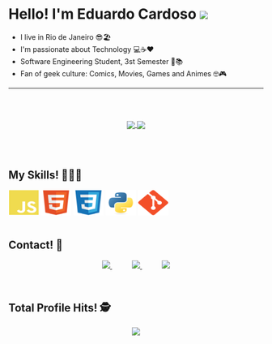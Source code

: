 # Hello! I'm Eduardo Cardoso <img src="https://raw.githubusercontent.com/iampavangandhi/iampavangandhi/master/gifs/Hi.gif" width="30px"></h2>
- I live in Rio de Janeiro :sunglasses::beach_umbrella:
- I'm passionate about Technology :computer::coffee::hearts:
- Software Engineering Student, 3st Semester 🌱📚
- Fan of geek culture: Comics, Movies, Games and Animes 🤓🎮

<hr>
<br>
<br>

<p align="center">
  <a href="https://github.com/duducardoso">
    <img
      align="center"
      src="https://github-readme-stats.vercel.app/api/top-langs/?username=duducardoso&layout=compact"
    />
  </a>
  <a href="https://github.com/duducardoso">
    <img
      align="center"
      height="165"
      src="https://github-readme-stats.vercel.app/api?username=duducardoso&count_private=true&show_icons=true&custom_title=Github%20Status&hide=issues"
    />
  </a>
</p>

<br>
<br>

## My Skills! 👨🏻‍💻

<div style="display: inline_block">
  <img align="center" alt="Eduardo-Js" height="50" width="60" src="https://raw.githubusercontent.com/devicons/devicon/master/icons/javascript/javascript-plain.svg">
  <img align="center" alt="Eduardo-HTML" height="50" width="60" src="https://raw.githubusercontent.com/devicons/devicon/master/icons/html5/html5-original.svg">
  <img align="center" alt="Eduardo-CSS" height="50" width="60" src="https://raw.githubusercontent.com/devicons/devicon/master/icons/css3/css3-original.svg">
  <img align="center" alt="Eduardo-Python" height="50" width="60" src="https://raw.githubusercontent.com/devicons/devicon/master/icons/python/python-original.svg">
  <img align="center" alt="Eduardo-Git" height="50" width="60" src="https://raw.githubusercontent.com/devicons/devicon/master/icons/git/git-original.svg">
</div>

<br>

## Contact! :iphone:

<p align="center">
    <a href="https://github.com/duducardoso">
        <img  src="https://img.shields.io/badge/github-%23100000.svg?&style=for-the-badge&logo=github&logoColor=white&link=mailto:https://github.com/duducardoso">
    </a>
    &nbsp;&nbsp;&nbsp;&nbsp;&nbsp;&nbsp;&nbsp;&nbsp;&nbsp;
    <a href="mailto:eduardo.cardoso.vargas@gmail.com">
        <img src="https://img.shields.io/badge/gmail-D14836?&style=for-the-badge&logo=gmail&logoColor=white&link=mailto:eduardo.cardoso.vargas@gmail.com">
    </a>
    &nbsp;&nbsp;&nbsp;&nbsp;&nbsp;&nbsp;&nbsp;&nbsp;&nbsp;
    <a href="https://www.linkedin.com/in/dudu-cardoso/">
        <img src="https://img.shields.io/badge/linkedin-%230077B5.svg?&style=for-the-badge&logo=linkedin&logoColor=white&link=mailto:https://www.linkedin.com/in/dudu-cardoso/">
    </a>
</p>

<br>

 ## Total Profile Hits! :detective:
 
 <p align="center"> 
   <img alingn="center" src="https://profile-counter.glitch.me/duducardoso/count.svg" />
 </p>
